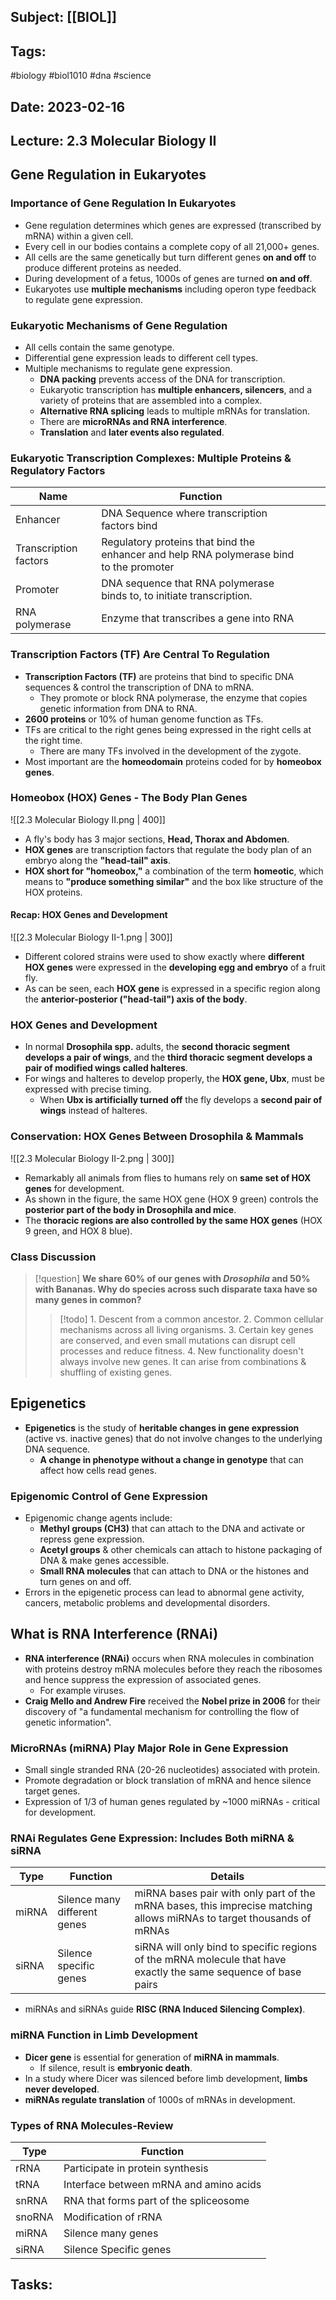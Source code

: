 ## Subject: [[BIOL]]
## Tags:
#biology #biol1010 #dna #science 
## Date: 2023-02-16
## Lecture: 2.3 Molecular Biology II

## Gene Regulation in Eukaryotes
### Importance of Gene Regulation In Eukaryotes
- Gene regulation determines which genes are expressed (transcribed by mRNA) within a given cell.
- Every cell in our bodies contains a complete copy of all 21,000+ genes.
- All cells are the same genetically but turn different genes **on and off** to produce different proteins as needed.
- During development of a fetus, 1000s of genes are turned **on and off**.
- Eukaryotes use **multiple mechanisms** including operon type feedback to regulate gene expression.
### Eukaryotic Mechanisms of Gene Regulation
- All cells contain the same genotype.
- Differential gene expression leads to different cell types.
- Multiple mechanisms to regulate gene expression.
	- **DNA packing** prevents access of the DNA for transcription.
	- Eukaryotic transcription has **multiple enhancers, silencers**, and a variety of proteins that are assembled into a complex.
	- **Alternative RNA splicing** leads to multiple mRNAs for translation.
	- There are **microRNAs and RNA interference**.
	- **Translation** and **later events also regulated**.
### Eukaryotic Transcription Complexes: Multiple Proteins & Regulatory Factors
| Name                  | Function                                                                                        |     |     |
| --------------------- | --------------------------------------------------------------------------------------- | --- | --- |
| Enhancer              | DNA Sequence where transcription factors bind                                           |     |     |
| Transcription factors | Regulatory proteins that bind the enhancer and help RNA polymerase bind to the promoter |     |     |
| Promoter              | DNA sequence that RNA polymerase binds to, to initiate transcription.                   |     |     |
| RNA polymerase        | Enzyme that transcribes a gene into RNA                                                 |     |     |
### Transcription Factors (TF) Are Central To Regulation
- **Transcription Factors (TF)** are proteins that bind to specific DNA sequences & control the transcription of DNA to mRNA.
	- They promote or block RNA polymerase, the enzyme that copies genetic information from DNA to RNA.
- **2600 proteins** or 10% of human genome function as TFs.
- TFs are critical to the right genes being expressed in the right cells at the right time.
	- There are many TFs involved in the development of the zygote.
- Most important are the **homeodomain** proteins coded for by **homeobox genes**.
### Homeobox (HOX) Genes - The Body Plan Genes
![[2.3 Molecular Biology II.png | 400]]
- A fly's body has 3 major sections, **Head, Thorax and Abdomen**.
- **HOX genes** are transcription factors that regulate the body plan of an embryo along the **"head-tail" axis**.
- **HOX short for "homeobox,"** a combination of the term **homeotic**, which means to **"produce something similar"** and the box like structure of the HOX proteins.
#### Recap: HOX Genes and Development
![[2.3 Molecular Biology II-1.png | 300]]
- Different colored strains were used to show exactly where **different HOX genes** were expressed in the **developing egg and embryo** of a fruit fly.
- As can be seen, each **HOX gene** is expressed in a specific region along the **anterior-posterior ("head-tail") axis of the body**.
### HOX Genes and Development
- In normal **Drosophila spp.** adults, the **second thoracic segment develops a pair of wings**, and the **third thoracic segment develops a pair of modified wings called halteres**.
- For wings and halteres to develop properly, the **HOX gene, Ubx**, must be expressed with precise timing.
	- When **Ubx is artificially turned off** the fly develops a **second pair of wings** instead of halteres.
### Conservation: HOX Genes Between Drosophila & Mammals
![[2.3 Molecular Biology II-2.png | 300]]
- Remarkably all animals from flies to humans rely on **same set of HOX genes** for development.
- As shown in the figure, the same HOX gene (HOX 9 green) controls the **posterior part of the body in Drosophila and mice**.
- The **thoracic regions are also controlled by the same HOX genes** (HOX 9 green, and HOX 8 blue).
### Class Discussion
> [!question] **We share 60% of our genes with *Drosophila* and 50% with Bananas. Why do species across such disparate taxa have so many genes in common?**
> > [!todo] 1. Descent from a common ancestor.
> > 2. Common cellular mechanisms across all living organisms.
> > 3. Certain key genes are conserved, and even small mutations can disrupt cell processes and reduce fitness.
> > 4. New functionality doesn't always involve new genes. It can arise from combinations & shuffling of existing genes.

## Epigenetics
- **Epigenetics** is the study of **heritable changes in gene expression** (active vs. inactive genes) that do not involve changes to the underlying DNA sequence.
	- **A change in phenotype without a change in genotype** that can affect how cells read genes.
### Epigenomic Control of Gene Expression
- Epigenomic change agents include:
	- **Methyl groups (CH3)** that can attach to the DNA and activate or repress gene expression.
	- **Acetyl groups** & other chemicals can attach to histone packaging of DNA & make genes accessible.
	- **Small RNA molecules** that can attach to DNA or the histones and turn genes on and off.
- Errors in the epigenetic process can lead to abnormal gene activity, cancers, metabolic problems and developmental disorders.

## What is RNA Interference (RNAi)
- **RNA interference (RNAi)** occurs when RNA molecules in combination with proteins destroy mRNA molecules before they reach the ribosomes and hence suppress the expression of associated genes.
	- For example viruses.
- **Craig Mello and Andrew Fire** received the **Nobel prize in 2006** for their discovery of "a fundamental mechanism for controlling the flow of genetic information".

### MicroRNAs (miRNA) Play Major Role in Gene Expression
- Small single stranded RNA (20-26 nucleotides) associated with protein.
- Promote degradation or block translation of mRNA and hence silence target genes.
- Expression of 1/3 of human genes regulated by ~1000 miRNAs - critical for development.
### RNAi Regulates Gene Expression: Includes Both miRNA & siRNA
| Type  | Function                     | Details                                                                                                               |
| ----- | ---------------------------- | --------------------------------------------------------------------------------------------------------------------- |
| miRNA | Silence many different genes | miRNA bases pair with only part of the mRNA bases, this imprecise matching allows miRNAs to target thousands of mRNAs |
| siRNA | Silence specific genes       | siRNA will only bind to specific regions of the mRNA molecule that have exactly the same sequence of base pairs       |      |                              |                                                                                                                       |
- miRNAs and siRNAs guide **RISC (RNA Induced Silencing Complex)**.
### miRNA Function in Limb Development
- **Dicer gene** is essential for generation of **miRNA in mammals**.
	- If silence, result is **embryonic death**.
- In a study where Dicer was silenced before limb development, **limbs never developed**.
- **miRNAs regulate translation** of 1000s of mRNAs in development.
### Types of RNA Molecules-Review
| Type   | Function                               |
| ------ | -------------------------------------- |
| rRNA   | Participate in protein synthesis       |
| tRNA   | Interface between mRNA and amino acids |
| snRNA  | RNA that forms part of the spliceosome |
| snoRNA | Modification of rRNA                   |
| miRNA  | Silence many genes                     |
| siRNA  | Silence Specific genes                                       |


## Tasks: